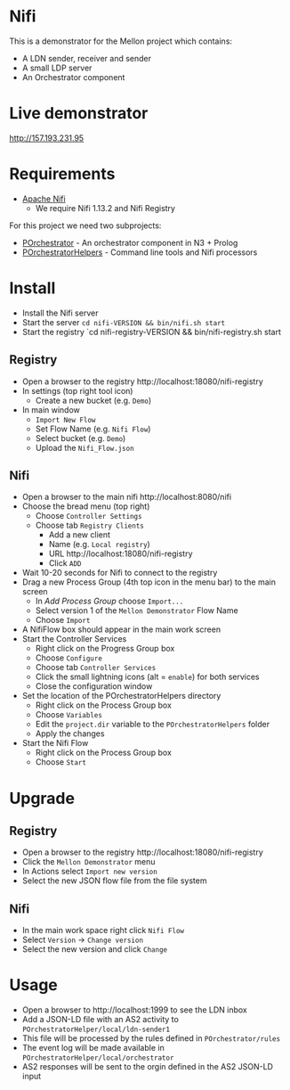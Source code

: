 # Nifi

This is a demonstrator for the Mellon project which contains:

- A LDN sender, receiver and sender
- A small LDP server
- An Orchestrator component

# Live demonstrator

http://157.193.231.95

# Requirements

- [Apache Nifi](https://nifi.apache.org)
   - We require Nifi 1.13.2 and Nifi Registry

For this project we need two subprojects:

- [POrchestrator](https://github.com/MellonScholarlyCommunication/POrchestrator) - An orchestrator component in N3 + Prolog
- [POrchestratorHelpers](https://github.com/MellonScholarlyCommunication/POrchestratorHelpers) - Command line tools and Nifi processors

# Install

- Install the Nifi server
- Start the server `cd nifi-VERSION && bin/nifi.sh start`
- Start the registry `cd nifi-registry-VERSION && bin/nifi-registry.sh start

## Registry

- Open a browser to the registry http://localhost:18080/nifi-registry
- In settings (top right tool icon)
   -  Create a new bucket (e.g. `Demo`)
- In main window 
   - `Import New Flow`
   - Set Flow Name (e.g. `Nifi Flow`)
   - Select bucket (e.g. `Demo`)
   - Upload the `Nifi_Flow.json` 

## Nifi

- Open a browser to the main nifi http://localhost:8080/nifi
- Choose the bread menu (top right)
   - Choose `Controller Settings`
   - Choose tab `Registry Clients`
       - Add a new client
       - Name (e.g. `Local registry`)
       - URL http://localhost:18080/nifi-registry
       - Click `ADD`
- Wait 10-20 seconds for Nifi to connect to the registry
- Drag a new Process Group (4th top icon in the menu bar) to the main screen
   - In *Add Process Group* choose `Import...`
   - Select version 1 of the `Mellon Demonstrator` Flow Name
   - Choose `Import`
- A NifiFlow box should appear in the main work screen
- Start the Controller Services
   - Right click on the Progress Group box
   - Choose `Configure`
   - Choose tab `Controller Services`
   - Click the small lightning icons (alt = `enable`) for both services
   - Close the configuration window
- Set the location of the POrchestratorHelpers directory
   - Right click on the Process Group box
   - Choose `Variables`
   - Edit the `project.dir` variable to the `POrchestratorHelpers` folder
   - Apply the changes
- Start the Nifi Flow
   - Right click on the Process Group box
   - Choose `Start`

# Upgrade

## Registry

- Open a browser to the registry http://localhost:18080/nifi-registry
- Click the `Mellon Demonstrator` menu
- In Actions select `Import new version`
- Select the new JSON flow file from the file system

## Nifi

- In the main work space right click `Nifi Flow`
- Select `Version` -> `Change version`
- Select the new version and click `Change`

# Usage

- Open a browser to http://localhost:1999 to see the LDN inbox
- Add a JSON-LD file with an AS2 activity to `POrchestratorHelper/local/ldn-sender1` 
- This file will be processed by the rules defined in `POrchestrator/rules`
- The event log will be made available in `POrchestratorHelper/local/orchestrator`
- AS2 responses will be sent to the orgin defined in the AS2 JSON-LD input